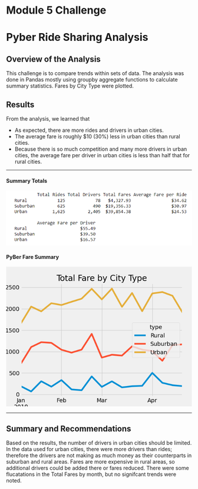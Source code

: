 # Module 5 Challenge 

# Pyber Ride Sharing Analysis

## Overview of the Analysis

This challenge is to compare trends within sets of data. The analysis was done in Pandas mostly using groupby aggregate functions to calculate summary statistics. Fares by City Type were plotted.  

## Results

From the analysis, we learned that

- As expected, there are more rides and drivers in urban cities.
- The average fare is roughly $10 (30%) less in urban cities than rural cities.
- Because there is so much competition and many more drivers in urban cities, the average fare per driver in urban cities is less than half that for rural cities.
---

#### Summary Totals
![Summary Totals](/Resources/totals.png)

#### PyBer Fare Summary 
![PyBer_fare_summary](/analysis/PyBer_fare_summary.png)

---

## Summary and Recommendations

Based on the results, the number of drivers in urban cities should be limited. In the data used for urban cities, there were more drivers than rides; therefore the drivers are not making as much money as their counterparts in suburban and rural areas. Fares are more expensive in rural areas, so additional drivers could be added there or fares reduced. There were some flucatations in the Total Fares by month, but no signifcant trends were noted.